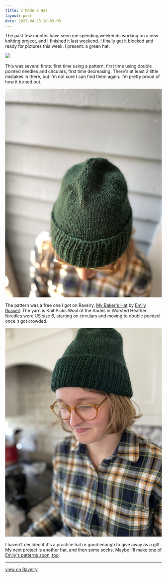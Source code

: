 ```yaml
---
title: I Made a Hat
layout: post
date: 2023-04-23 18-03-00
---
```


The past few months have seen me spending weekends working on a new knitting project, and I finished it last weekend. I finally got it blocked and ready for pictures this week. I present: a green hat.

<img src="/assets/2023/green-hat.jpeg" />

This was several firsts: first time using a pattern, first time using double pointed needles and circulars, first time decreasing. There's at least 2 little mistakes in there, but I'm not sure I can find them again. I'm pretty proud of how it turned out.

<img src="/assets/2023/green-hat-top2.jpeg" />

The pattern was a free one I got on Ravelry, <a href="https://www.ravelry.com/patterns/library/my-bakers-hat">My Baker's Hat</a> by <a href="https://www.ravelry.com/designers/emily-russell">Emily Russell</a>. The yarn is Knit Picks Wool of the Andes in Worsted Heather. Needles were US size 6, starting on circulars and moving to double pointed once it got crowded.

<img src="/assets/2023/green-hat-eleanor.jpeg" />

I haven't decided if it's a practice hat or good enough to give away as a gift. My next project is another hat, and then some socks. Maybe I'll make <a href="https://www.ravelry.com/stores/yarn-miracle">one of Emily's patterns soon, too</a>.

<hr/>
<a href="https://www.ravelry.com/projects/gweezlebur/my-bakers-hat">view on Ravelry</a>
